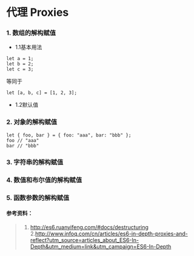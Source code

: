 # 代理 Proxies

### 1. 数组的解构赋值
+ 1.1基本用法
```
let a = 1;
let b = 2;
let c = 3;
```
等同于
```
let [a, b, c] = [1, 2, 3];
```
+ 1.2默认值

### 2. 对象的解构赋值
```
let { foo, bar } = { foo: "aaa", bar: "bbb" };
foo // "aaa"
bar // "bbb"
```
### 3. 字符串的解构赋值
### 4. 数值和布尔值的解构赋值 
### 5. 函数参数的解构赋值 









#### 参考资料：
> 1. http://es6.ruanyifeng.com/#docs/destructuring
> 2.http://www.infoq.com/cn/articles/es6-in-depth-proxies-and-reflect?utm_source=articles_about_ES6-In-Depth&utm_medium=link&utm_campaign=ES6-In-Depth



